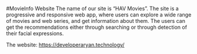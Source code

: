 #MovieInfo Website
The name of our site is “HAV Movies”. The site is a progressive and responsive web app, where users can explore a wide range of movies and web series, and get information about them. The users can get the recommendations either through searching or through detection of their facial expressions.

The website: https://developeraryan.technology/
